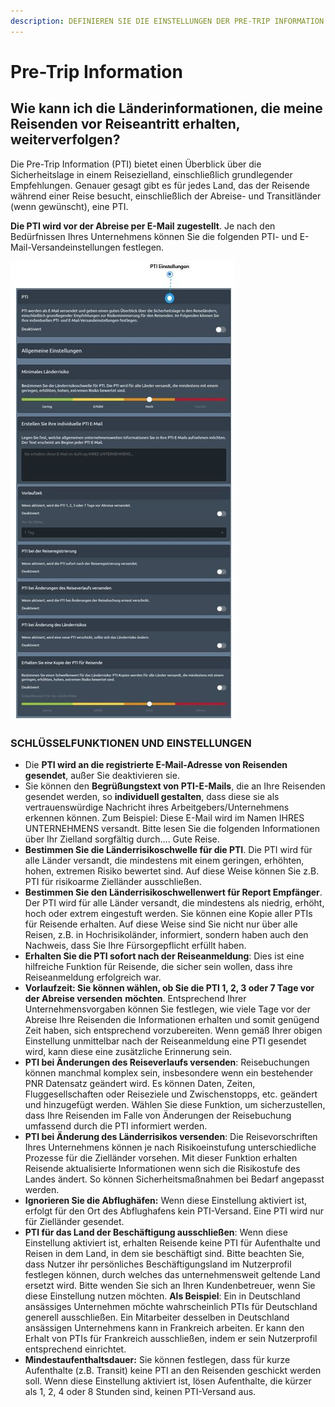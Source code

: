 ```yaml
---
description: DEFINIEREN SIE DIE EINSTELLUNGEN DER PRE-TRIP INFORMATION
---
```


# Pre-Trip Information

## Wie kann ich die Länderinformationen, die meine Reisenden vor Reiseantritt erhalten, weiterverfolgen?

Die Pre-Trip Information \(PTI\) bietet einen Überblick über die Sicherheitslage in einem Reisezielland, einschließlich grundlegender Empfehlungen. Genauer gesagt gibt es für jedes Land, das der Reisende während einer Reise besucht, einschließlich der Abreise- und Transitländer \(wenn gewünscht\), eine PTI. 

**Die PTI wird vor der Abreise per E-Mail zugestellt**. Je nach den Bedürfnissen Ihres Unternehmens können Sie die folgenden PTI- und E-Mail-Versandeinstellungen festlegen.

![](../../.gitbook/assets/p10-img01%20%281%29.jpg)

### SCHLÜSSELFUNKTIONEN UND EINSTELLUNGEN

* Die **PTI wird an die registrierte E-Mail-Adresse von Reisenden gesendet**, außer Sie deaktivieren sie.
* Sie können den **Begrüßungstext von PTI-E-Mails**, die an Ihre Reisenden gesendet werden, so **individuell gestalten**, dass diese sie als vertrauenswürdige Nachricht ihres Arbeitgebers/Unternehmens erkennen können. Zum Beispiel: Diese E-Mail wird im Namen IHRES UNTERNEHMENS versandt. Bitte lesen Sie die folgenden Informationen über Ihr Zielland sorgfältig durch.... Gute Reise.
* **Bestimmen Sie die Länderrisikoschwelle für die PTI**. Die PTI wird für alle Länder versandt, die mindestens mit einem geringen, erhöhten, hohen, extremen Risiko bewertet sind. Auf diese Weise können Sie z.B. PTI für risikoarme Zielländer ausschließen.
* **Bestimmen Sie den Länderrisikoschwellenwert für Report Empfänger**. Der PTI wird für alle Länder versandt, die mindestens als niedrig, erhöht, hoch oder extrem eingestuft werden. Sie können eine Kopie aller PTIs für Reisende erhalten. Auf diese Weise sind Sie nicht nur über alle Reisen, z.B. in Hochrisikoländer, informiert, sondern haben auch den Nachweis, dass Sie Ihre Fürsorgepflicht erfüllt haben.
* **Erhalten Sie die PTI sofort nach der Reiseanmeldung**: Dies ist eine hilfreiche Funktion für Reisende, die sicher sein wollen, dass ihre Reiseanmeldung erfolgreich war.
* **Vorlaufzeit: Sie können wählen, ob Sie die PTI 1, 2, 3 oder 7 Tage vor der Abreise versenden** **möchten**. Entsprechend Ihrer Unternehmensvorgaben können Sie festlegen, wie viele Tage vor der Abreise Ihre Reisenden die Informationen erhalten und somit genügend Zeit haben, sich entsprechend vorzubereiten. Wenn gemäß Ihrer obigen Einstellung unmittelbar nach der Reiseanmeldung eine PTI gesendet wird, kann diese eine zusätzliche Erinnerung sein.
* **PTI bei Änderungen des Reiseverlaufs versenden**: Reisebuchungen können manchmal komplex sein, insbesondere wenn ein bestehender PNR Datensatz geändert wird. Es können Daten, Zeiten, Fluggesellschaften oder Reiseziele und Zwischenstopps, etc. geändert und hinzugefügt werden. Wählen Sie diese Funktion, um sicherzustellen, dass Ihre Reisenden im Falle von Änderungen der Reisebuchung umfassend durch die PTI informiert werden.
* **PTI bei Änderung des Länderrisikos versenden**: Die Reisevorschriften Ihres Unternehmens können je nach Risikoeinstufung unterschiedliche Prozesse für die Zielländer vorsehen. Mit dieser Funktion erhalten Reisende aktualisierte Informationen wenn sich die Risikostufe des Landes ändert. So können Sicherheitsmaßnahmen bei Bedarf angepasst werden.
* **Ignorieren Sie die Abflughäfen:** Wenn diese Einstellung aktiviert ist, erfolgt für den Ort des Abflughafens kein PTI-Versand. Eine PTI wird nur für Zielländer gesendet.
* **PTI für das Land der Beschäftigung ausschließen**: Wenn diese Einstellung aktiviert ist, erhalten Reisende keine PTI für Aufenthalte und Reisen in dem Land, in dem sie beschäftigt sind. Bitte beachten Sie, dass Nutzer ihr persönliches Beschäftigungsland im Nutzerprofil festlegen können, durch welches das unternehmensweit geltende Land ersetzt wird. Bitte wenden Sie sich an Ihren Kundenbetreuer, wenn Sie diese Einstellung nutzen möchten. **Als Beispiel**: Ein in Deutschland ansässiges Unternehmen möchte wahrscheinlich PTIs für Deutschland generell ausschließen. Ein Mitarbeiter desselben in Deutschland ansässigen Unternehmens kann in Frankreich arbeiten. Er kann den Erhalt von PTIs für Frankreich ausschließen, indem er sein Nutzerprofil entsprechend einrichtet. 
* **Mindestaufenthaltsdauer:** Sie können festlegen, dass für kurze Aufenthalte \(z.B. Transit\) keine PTI an den Reisenden geschickt werden soll. Wenn diese Einstellung aktiviert ist, lösen Aufenthalte, die kürzer als 1, 2, 4 oder 8 Stunden sind, keinen PTI-Versand aus.

